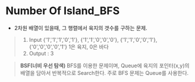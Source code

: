 # Number Of Island_BFS

- 2차원 배열이 있을때, 그 행렬에서 육지의 갯수를 구하는 문제.

> 1. Input 
> {'1','1','1','0','1'},
> {'1','1','0','0','0'},
> {'1','1','0','0','1'},
> {'0','0','0','0','1'}
> 1은 육지, 0은 바다
> 2. Output : 3

> **BSF(너비 우선 탐색)**
> BFS를 이용한 문제이며, Queue에 육지의 포인터(x,y)의 배열을 담아서 반복적으로 Search한다.
> 주로 BFS 문제는 Queue를 사용한다.